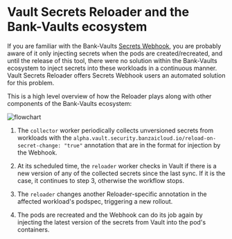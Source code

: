 # Vault Secrets Reloader and the Bank-Vaults ecosystem

If you are familiar with the Bank-Vaults [Secrets Webhook](https://github.com/bank-vaults/secrets-webhook), you are probably aware of it only injecting secrets when the pods are created/recreated, and until the release of this tool, there were no solution within the Bank-Vaults ecosystem to inject secrets into these workloads in a continuous manner. Vault Secrets Reloader offers Secrets Webhook users an automated solution for this problem.

This is a high level overview of how the Reloader plays along with other components of the Bank-Vaults ecosystem:

![flowchart](./assets/flowchart.png)

1. The `collector` worker periodically collects unversioned secrets from workloads with the `alpha.vault.security.banzaicloud.io/reload-on-secret-change: "true"` annotation that are in the format for injection by the Webhook.

2. At its scheduled time, the `reloader` worker checks in Vault if there is a new version of any of the collected secrets since the last sync. If it is the case, it continues to step 3, otherwise the workflow stops.

3. The `reloader` changes another Reloader-specific annotation in the affected workload's podspec, triggering a new rollout.

4. The pods are recreated and the Webhook can do its job again by injecting the latest version of the secrets from Vault into the pod's containers.
